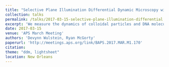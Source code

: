 ```yaml
---
title: "Selective Plane Illumination Differential Dynamic Microscopy with Adaptive Optics"
collection: talks
permalink: /talks/2017-03-15-selective-plane-illumination-differential
excerpt: 'We measure the dynamics of colloidal particles and DNA molecules using differential dynamic microscopy (DDM) on images captured through selective-plane illumination microscopy (SPIM). Combining DDM, a digital Fourier microscopy method, and SPIM, an optical sectioning microscopy technique, we can analyze the dynamics of concentrated suspensions of colloids and biopolymers. Further, selective-plane illumination differential dynamic microscopy (SPIDDM) exploits the spatial variations of the Gaussian light-sheet to obtain diffusion data over a wide range of spatial frequencies. Presented work focuses on in vitro measurements of colloids, DNA molecules and cytoskeleton networks. We have measured the collective dynamics of DNA in actin and microtubule networks spanning an order of magnitude in spatial frequencies. This work could easily extend to living samples given SPIDDM's sparing use of excitation light. We are currently adding adaptive optics into our light-sheet microscope with a deformable mirror. We discuss using adaptive optics for multiple purposes. The mirror corrects optical aberrations due to the sample holder and the sample. We are also using adaptive optics to optimize the three-dimensional point spread function for DDM measurements. Using the deformable mirror to purposefully introduce known aberrations could allow for a more precise measurement of colloidal or molecular dynamics in three-dimensions.'
date: 2017-03-15
venue: 'APS March Meeting'
authors: 'Devynn Wulstein, Ryan McGorty'
paperurl: 'http://meetings.aps.org/link/BAPS.2017.MAR.M1.170'
citation: 
theme: "ddm, lightsheet"
location: New Orleans
---
```


